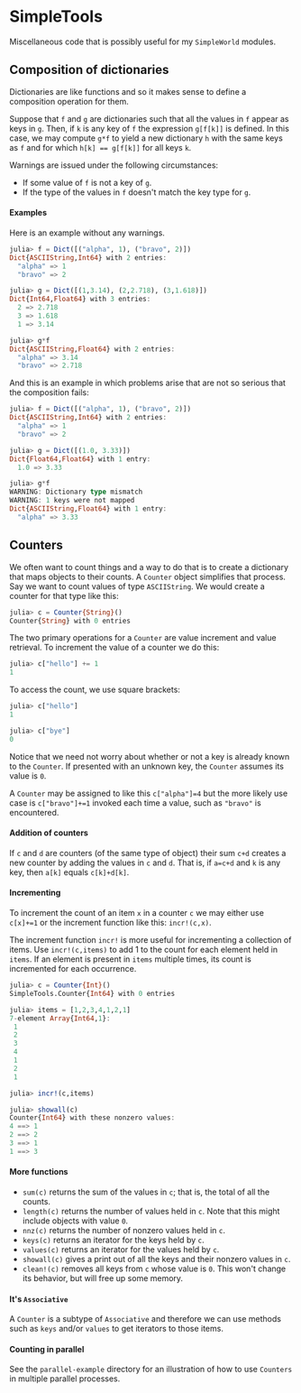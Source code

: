 # SimpleTools

Miscellaneous code that is possibly useful
for my `SimpleWorld` modules.


## Composition of dictionaries

Dictionaries are like functions and so it makes sense
to define a composition operation for them.

Suppose that `f` and `g` are dictionaries such
that all the values in `f` appear as keys in `g`.
Then, if `k` is any key of `f` the expression `g[f[k]]`
is defined. In this case, we may compute `g*f` to
yield a new dictionary `h` with the same keys as `f`
and for which `h[k] == g[f[k]]` for all keys `k`.

Warnings are issued under the following circumstances:
+ If some value of `f` is not a key of `g`.
+ If the type of the values in `f` doesn't match
the key type for `g`.

#### Examples

Here is an example without any warnings.

```julia
julia> f = Dict([("alpha", 1), ("bravo", 2)])
Dict{ASCIIString,Int64} with 2 entries:
  "alpha" => 1
  "bravo" => 2

julia> g = Dict([(1,3.14), (2,2.718), (3,1.618)])
Dict{Int64,Float64} with 3 entries:
  2 => 2.718
  3 => 1.618
  1 => 3.14

julia> g*f
Dict{ASCIIString,Float64} with 2 entries:
  "alpha" => 3.14
  "bravo" => 2.718
```

And this is an example in which problems arise
that are not so serious that the composition fails:

```julia
julia> f = Dict([("alpha", 1), ("bravo", 2)])
Dict{ASCIIString,Int64} with 2 entries:
  "alpha" => 1
  "bravo" => 2

julia> g = Dict([(1.0, 3.33)])
Dict{Float64,Float64} with 1 entry:
  1.0 => 3.33

julia> g*f
WARNING: Dictionary type mismatch
WARNING: 1 keys were not mapped
Dict{ASCIIString,Float64} with 1 entry:
  "alpha" => 3.33
```

## Counters

We often want to count things and a way to do that is to create a dictionary
that maps objects to their counts. A `Counter` object simplifies that
process. Say we want to count values of type `ASCIIString`. We would
create a counter for that type like this:
```julia
julia> c = Counter{String}()
Counter{String} with 0 entries
```

The two primary operations for a `Counter` are value increment and
value retrieval. To increment the value of a counter we do this:
```julia
julia> c["hello"] += 1
1
```
To access the count, we use square brackets:
```julia
julia> c["hello"]
1

julia> c["bye"]
0
```
Notice that we need not worry about whether or not a key is
already known to the `Counter`. If presented with an unknown key,
the `Counter` assumes its value is `0`.

A `Counter` may be assigned to like this `c["alpha"]=4` but
the more likely use case is `c["bravo"]+=1` invoked each
time a value, such as `"bravo"` is encountered.


#### Addition of counters

If `c` and `d` are counters (of the same type of object) their sum
`c+d` creates a new counter by adding the values in `c` and `d`. That
is, if `a=c+d` and `k` is any key, then `a[k]` equals `c[k]+d[k]`.


#### Incrementing

To increment the count of an item `x` in a counter `c` we may either
use `c[x]+=1` or the increment function like this: `incr!(c,x)`.

The increment function `incr!` is more useful for incrementing a
collection of items. Use `incr!(c,items)` to add 1 to the count
for each element held in `items`. If an element is present in `items`
multiple times, its count is incremented for each occurrence.

```julia
julia> c = Counter{Int}()
SimpleTools.Counter{Int64} with 0 entries

julia> items = [1,2,3,4,1,2,1]
7-element Array{Int64,1}:
 1
 2
 3
 4
 1
 2
 1

julia> incr!(c,items)

julia> showall(c)
Counter{Int64} with these nonzero values:
4 ==> 1
2 ==> 2
3 ==> 1
1 ==> 3
```


#### More functions

* `sum(c)` returns the sum of the values in `c`; that is, the total
of all the counts.
* `length(c)` returns the number of values held in `c`. Note that
this might include objects with value `0`.
* `nnz(c)` returns the number of nonzero values held
in `c`.
* `keys(c)` returns an iterator for the keys held by `c`.
* `values(c)` returns an iterator for the values held by `c`.
* `showall(c)` gives a print out of all the keys and their nonzero
values in `c`.
* `clean!(c)` removes all keys from `c` whose value is `0`. This
won't change its behavior, but will free up some memory.

#### It's `Associative`

A `Counter` is a subtype of `Associative` and therefore we can
use methods such as `keys` and/or `values` to get iterators to
those items.

#### Counting in parallel

See the `parallel-example` directory for an illustration of how to
use `Counters` in multiple parallel processes.

